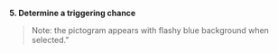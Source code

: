 ---
---

**5. Determine a triggering chance**

> Note: the pictogram appears with flashy blue background when selected."
